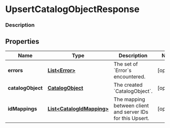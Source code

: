 
# UpsertCatalogObjectResponse

### Description



## Properties
Name | Type | Description | Notes
------------ | ------------- | ------------- | -------------
**errors** | [**List&lt;Error&gt;**](Error.md) | The set of &#x60;Error&#x60;s encountered. |  [optional]
**catalogObject** | [**CatalogObject**](CatalogObject.md) | The created &#x60;CatalogObject&#x60;. |  [optional]
**idMappings** | [**List&lt;CatalogIdMapping&gt;**](CatalogIdMapping.md) | The mapping between client and server IDs for this Upsert. |  [optional]



